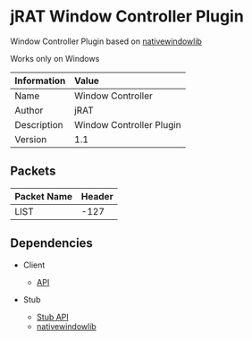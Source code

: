 # jRAT Window Controller Plugin

Window Controller Plugin based on [nativewindowlib](https://github.com/redpois0n/nativewindowlib)

Works only on Windows

| Information	| Value
| ---           |:---
| Name			| Window Controller
| Author     	| jRAT
| Description   | Window Controller Plugin
| Version		| 1.1

## Packets

| Packet Name	| Header
| ---           |:---
| LIST			| -127

## Dependencies

- Client
	- [API](https://github.com/java-rat/jrat-api)
	
- Stub
	- [Stub API](https://github.com/java-rat/jrat-stub-api)
	- [nativewindowlib](https://github.com/redpois0n/nativewindowlib)